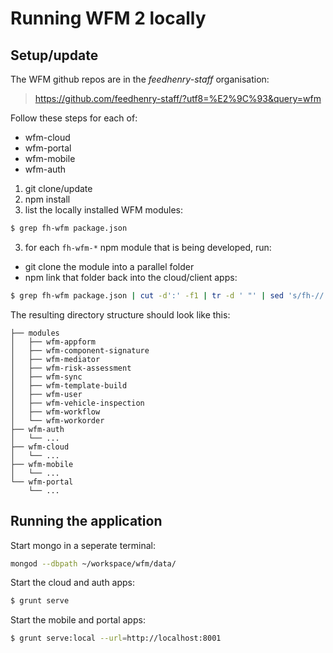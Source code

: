 # Running WFM 2 locally

## Setup/update
The WFM github repos are in the _feedhenry-staff_ organisation:
> https://github.com/feedhenry-staff/?utf8=%E2%9C%93&query=wfm

Follow these steps for each of:
* wfm-cloud
* wfm-portal
* wfm-mobile
* wfm-auth


1. git clone/update
2. npm install
3. list the locally installed WFM modules:
  ```bash
  $ grep fh-wfm package.json
  ```
3. for each `fh-wfm-*` npm module that is being developed, run:
  * git clone the module into a parallel folder
  * npm link that folder back into the cloud/client apps:
```bash
$ grep fh-wfm package.json | cut -d':' -f1 | tr -d ' "' | sed 's/fh-//' | xargs -I {} npm link ../modules/{}
```

The resulting directory structure should look like this:
```
├── modules
│   ├── wfm-appform
│   ├── wfm-component-signature
│   ├── wfm-mediator
│   ├── wfm-risk-assessment
│   ├── wfm-sync
│   ├── wfm-template-build
│   ├── wfm-user
│   ├── wfm-vehicle-inspection
│   ├── wfm-workflow
│   └── wfm-workorder
├── wfm-auth
│   └── ...
├── wfm-cloud
│   └── ...
├── wfm-mobile
│   └── ...
└── wfm-portal
    └── ...
```

## Running the application
Start mongo in a seperate terminal:
```bash
mongod --dbpath ~/workspace/wfm/data/
```

Start the cloud and auth apps:
```bash
$ grunt serve
```

Start the mobile and portal apps:
```bash
$ grunt serve:local --url=http://localhost:8001
```
